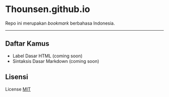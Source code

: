 # Thounsen.github.io
Repo ini merupakan _bookmark_ berbahasa Indonesia.

---

## Daftar Kamus
- Label Dasar HTML (coming soon)
- Sintaksis Dasar Markdown (coming soon)

## Lisensi
License [MIT](../LICENSE)
